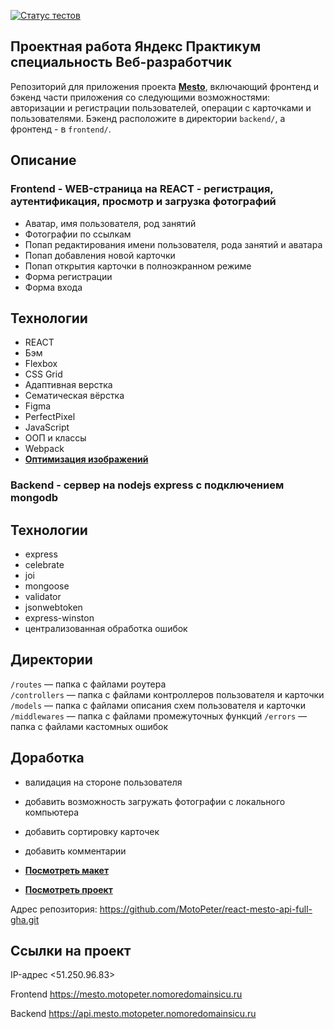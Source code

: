 [![Статус тестов](../../actions/workflows/tests.yml/badge.svg)](../../actions/workflows/tests.yml)

## **Проектная работа Яндекс Практикум специальность Веб-разработчик**
Репозиторий для приложения проекта [**Mesto**](https://github.com/MotoPeter/react-mesto-api-full-gha.git), включающий фронтенд и бэкенд части приложения со следующими возможностями: авторизации и регистрации пользователей, операции с карточками и пользователями. Бэкенд расположите в директории `backend/`, а фронтенд - в `frontend/`. 

## **Описание**

### **Frontend - WEB-страница на REACT - регистрация, аутентификация, просмотр и загрузка фотографий**

- Аватар, имя пользователя, род занятий
- Фотографии по ссылкам
- Попап редактирования имени пользователя, рода занятий и аватара
- Попап добавления новой карточки
- Попап открытия карточки в полноэкранном режиме
- Форма регистрации
- Форма входа


## **Технологии**

- REACT
- Бэм
- Flexbox
- CSS Grid
- Адаптивная верстка
- Сематическая вёрстка
- Figma
- PerfectPixel
- JavaScript
- ООП и классы
- Webpack
- [**Оптимизация изображений**](https://tinypng.com/)

### **Backend - сервер на nodejs express с подключением mongodb**

## **Технологии**
- express
- celebrate
- joi
- mongoose
- validator
- jsonwebtoken
- express-winston
- централизованная обработка ошибок

## Директории

`/routes` — папка с файлами роутера  
`/controllers` — папка с файлами контроллеров пользователя и карточки   
`/models` — папка с файлами описания схем пользователя и карточки  
`/middlewares` — папка с файлами промежуточных функций
`/errors` — папка с файлами кастомных ошибок

## **Доработка**

- валидация на стороне пользователя
- добавить возможность загружать фотографии с локального компьютера
- добавить сортировку карточек
- добавить комментарии

- [**Посмотреть макет**](https://www.figma.com/file/2cn9N9jSkmxD84oJik7xL7/JavaScript.-Sprint-4?node-id=0%3A1)
- [**Посмотреть проект**](https://github.com/MotoPeter/react-mesto-api-full-gha.git)
  

Адрес репозитория: https://github.com/MotoPeter/react-mesto-api-full-gha.git

## Ссылки на проект

IP-адрес <51.250.96.83>

Frontend https://mesto.motopeter.nomoredomainsicu.ru

Backend https://api.mesto.motopeter.nomoredomainsicu.ru


